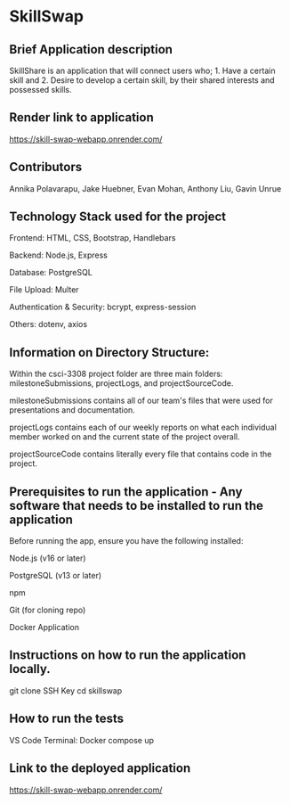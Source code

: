 # SkillSwap

## Brief Application description
SkillShare is an application that will connect users who; 1. Have a certain skill
and 2. Desire to develop a certain skill, by their shared interests and possessed skills.

## Render link to application

https://skill-swap-webapp.onrender.com/

## Contributors
Annika Polavarapu, Jake Huebner, Evan Mohan, Anthony Liu, Gavin Unrue

## Technology Stack used for the project
Frontend: HTML, CSS, Bootstrap, Handlebars

Backend: Node.js, Express

Database: PostgreSQL

File Upload: Multer

Authentication & Security: bcrypt, express-session

Others: dotenv, axios

## Information on Directory Structure:

Within the csci-3308 project folder are three main folders: milestoneSubmissions, projectLogs, and projectSourceCode. 

milestoneSubmissions contains all of our team's files that were used for presentations and documentation.

projectLogs contains each of our weekly reports on what each individual member worked on and the current state of the project overall.

projectSourceCode contains literally every file that contains code in the project. 

## Prerequisites to run the application - Any software that needs to be installed to run the application
Before running the app, ensure you have the following installed:

Node.js (v16 or later)

PostgreSQL (v13 or later)

npm

Git (for cloning repo)

Docker Application

## Instructions on how to run the application locally.

git clone SSH Key
cd skillswap

## How to run the tests

VS Code Terminal: Docker compose up

## Link to the deployed application
https://skill-swap-webapp.onrender.com/
